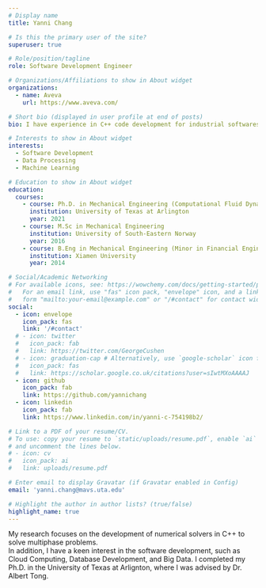 ```yaml
---
# Display name
title: Yanni Chang

# Is this the primary user of the site?
superuser: true

# Role/position/tagline
role: Software Development Engineer

# Organizations/Affiliations to show in About widget
organizations:
  - name: Aveva
    url: https://www.aveva.com/

# Short bio (displayed in user profile at end of posts)
bio: I have experience in C++ code development for industrial softwares, full-stack development using C#, .Net, Java, and Azure DevOps. 

# Interests to show in About widget
interests:
  - Software Development
  - Data Processing
  - Machine Learning

# Education to show in About widget
education:
  courses:
    - course: Ph.D. in Mechanical Engineering (Computational Fluid Dynamics)
      institution: University of Texas at Arlington
      year: 2021
    - course: M.Sc in Mechanical Engineering
      institution: University of South-Eastern Norway
      year: 2016
    - course: B.Eng in Mechanical Engineering (Minor in Financial Engineering)
      institution: Xiamen University
      year: 2014

# Social/Academic Networking
# For available icons, see: https://wowchemy.com/docs/getting-started/page-builder/#icons
#   For an email link, use "fas" icon pack, "envelope" icon, and a link in the
#   form "mailto:your-email@example.com" or "/#contact" for contact widget.
social:
  - icon: envelope
    icon_pack: fas
    link: '/#contact'
  # - icon: twitter
  #   icon_pack: fab
  #   link: https://twitter.com/GeorgeCushen
  # - icon: graduation-cap # Alternatively, use `google-scholar` icon from `ai` icon pack
  #   icon_pack: fas
  #   link: https://scholar.google.co.uk/citations?user=sIwtMXoAAAAJ
  - icon: github
    icon_pack: fab
    link: https://github.com/yannichang
  - icon: linkedin
    icon_pack: fab
    link: https://www.linkedin.com/in/yanni-c-754198b2/

# Link to a PDF of your resume/CV.
# To use: copy your resume to `static/uploads/resume.pdf`, enable `ai` icons in `params.toml`,
# and uncomment the lines below.
# - icon: cv
#   icon_pack: ai
#   link: uploads/resume.pdf

# Enter email to display Gravatar (if Gravatar enabled in Config)
email: 'yanni.chang@mavs.uta.edu'

# Highlight the author in author lists? (true/false)
highlight_name: true
---
```


My research focuses on the development of numerical solvers in C++ to solve multiphase problems.  
In addition, I have a keen interest in the software development, such as Cloud Computing, Database Development, and Big Data.
I completed my Ph.D. in the University of Texas at Arlignton, where I was advised by Dr. Albert Tong.

<!-- {{< icon name="download" pack="fas" >}} Download my {{< staticref "uploads/demo_resume.pdf" "newtab" >}}resumé{{< /staticref >}}. -->
